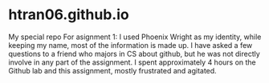 # htran06.github.io
My special repo
For asignment 1:
I used Phoenix Wright as my identity, while keeping my name, most of the information is made up.
I have asked a few questions to a friend who majors in CS about github, but he was not directly
involve in any part of the assignment.
I spent approximately 4 hours on the Github lab and this assignment, mostly frustrated and agitated.

